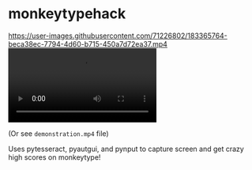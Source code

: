 # monkeytypehack
https://user-images.githubusercontent.com/71226802/183365764-beca38ec-7794-4d60-b715-450a7d72ea37.mp4
<video>
     <source src = "demonstration.mp4" type = "video/mp4">
     This browser doesn't support video tag.
</video>

(Or see `demonstration.mp4` file)

Uses pytesseract, pyautgui, and pynput to capture screen and get crazy high scores on monkeytype!

